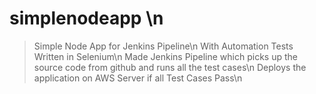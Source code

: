 # simplenodeapp \n
> Simple Node App for Jenkins Pipeline\n
> With Automation Tests Written in Selenium\n
> Made Jenkins Pipeline which picks up the source code from github and runs all the test cases\n
> Deploys the application on AWS Server if all Test Cases Pass\n
